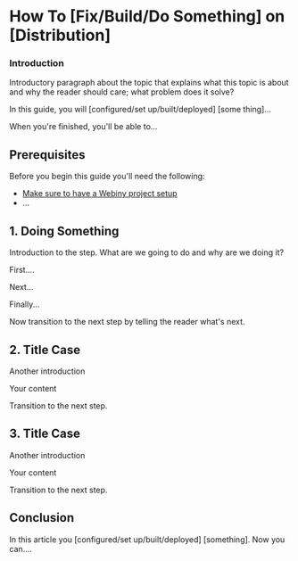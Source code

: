 <!--
### Deep technical articles template

This is an article template you can use as a quick starting point when writing Webiny tutorials. 

Once you've reviewed the template, delete the comments and begin writing your outline or article. 
You'll find some examples of our custom Markdown at the very bottom of the template.

As you write, refer to our technical articles guidelines for more detailed explanations:

- [Webiny technical article guide](https://github.com/webiny/community/article_templates/technical_articles_guide)

Use the stackedit app for [Markdown previewer](https://stackedit.io/app#) to review your article's formatting.

Readers should be able to follow your tutorial from the beginning to the end on Webiny. Before submitting your article pr to the [community](https://github.com/webiny/community) repo, please be sure to create a new Droplet and test your article from start to finish on it exactly as written. 

Cut and paste commands from the article into your terminal to make sure there aren't typos in the commands. If you find yourself executing a command that isn't in the article, incorporate it into the article to make sure the reader gets the exact same results. 

We will test your article and send it back to you if we run into technical problems, which significantly slows down the publication process.

### Structure
Webiny articles have a consistent structure of the following sections:

-   Title
    
-   Introduction
    
-   Goals (Optional)
    
-   Prerequisites
    
-   Step 1 - Doing the First Thing
    
-   Step 2 - Doing the Next Thing
    
-   …
    
-   Step n - Doing the Last Think
    
-   Conclusion

#### Choose Your Keywords (Req)

You can choose one to five keywords for your article. These keywords will make it easier for readers to discover your articles through search.

The default keywords for Webiny are: `Serverless`, `AWS serverless`, `move to serverless`

For more information, go ahead at the [Webiny keywords](https://github.com/webiny/community/article_templates/technical_articles_idea#Webiny Keywords)

-->

# How To [Fix/Build/Do Something] on [Distribution]

<!-- 

#### Use Title Case for all Titles

#### Choose Your Keywords (Req)

You can choose one to five keywords for your article. These keywords will make it easier for readers to discover your articles through search.

The default keywords for Webiny are: Serverless, AWS serverless, move to serverless
 -->

### Introduction

<!-- 
Our articles have a specific structure. 
Learn more [here](https://github.com/webiny/community/article_templates)
 -->

Introductory paragraph about the topic that explains what this topic is about and why the reader should care; what problem does it solve?

In this guide, you will [configured/set up/built/deployed] [some thing]...

When you're finished, you'll be able to...

## Prerequisites

<!-- Prerequisites let you leverage existing tutorials so you don't have to repeat installation or setup steps in your tutorial. -->

Before you begin this guide you'll need the following:

- [Make sure to have a Webiny project setup](http://docs.webiny.com/docs/get-started/quick-start)
- ...

<!-- Example:
Find out the Quick start example by [Webiny](http://docs.webiny.com/docs/get-started/quick-start#prerequisites)

-->

## 1. Doing Something

Introduction to the step. What are we going to do and why are we doing it?

First....

Next...

Finally...

<!--

If showing a command, explain the command first by talking about what it does. Then show the command.

-->

Now transition to the next step by telling the reader what's next.

## 2. Title Case

Another introduction

Your content

Transition to the next step.

## 3. Title Case

Another introduction

Your content

Transition to the next step.

## Conclusion

In this article you [configured/set up/built/deployed] [something]. Now you can....

<!-- 

Speak to reader benefits of this technique or procedure and optionally provide places for further exploration. 
Make sure to include call-to-action links related to Webiny docs, tutorials, guides, or website.

-->

<!-- Some examples of how to mark up various things

This is _italics_ and this is **bold**.

Only use italics and bold for specific things.

This is `inline code`. Use it for referencing package names and commands.

Here's a command someone types in the Terminal:

```command

sudo nano /...

```

Here's a tsx file. The component represents a list of elements being shown or modified:

```jsx

....

```

<!--

    Learn more about Docusaurus features at 
    [Docusaurus features](https://docusaurus.io/docs/en/doc-markdown)
    Docusaurus was designed from the ground up to be easily installed and used to get your website up and running quickly. We at Webiny use Docusaurus for our documentation website.

-->
